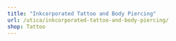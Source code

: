 ```yaml
---
title: "Inkcorporated Tattoo and Body Piercing"
url: /utica/inkcorporated-tattoo-and-body-piercing/
shop: Tattoo
---
```

